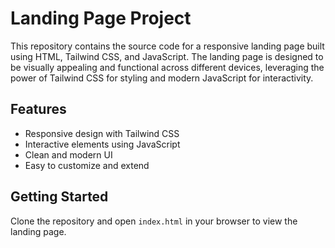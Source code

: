 # Landing Page Project

This repository contains the source code for a responsive landing page built using HTML, Tailwind CSS, and JavaScript. The landing page is designed to be visually appealing and functional across different devices, leveraging the power of Tailwind CSS for styling and modern JavaScript for interactivity.

## Features

- Responsive design with Tailwind CSS
- Interactive elements using JavaScript
- Clean and modern UI
- Easy to customize and extend

## Getting Started

Clone the repository and open `index.html` in your browser to view the landing page.

